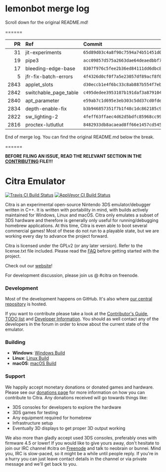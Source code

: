 # lemonbot merge log

Scroll down for the original README.md!

======

|   PR | Ref                   | Commit                                     | Author    | Status   |
|-----:|:----------------------|:-------------------------------------------|:----------|:---------|
|   31 | jit-experiments       | `65d89d03c4a8f90c7594a74b51451d0a21ac891e` | MerryMage | Merged   |
|   19 | pipe3                 | `acc09857d575a2663dae64deaedbbf7f5cb984c8` | MerryMage | Merged   |
|   17 | bleeding-edge-base    | `8307f976c5fee2b36ed84111dd6dbc86c47d2c79` | jroweboy  | Merged   |
|    5 | jfr-fix-batch-errors  | `4f4326d0cf0f7a5e23057df89acf8f0aafa19f41` | jroweboy  | Merged   |
| 2843 | applet_slots          | `d30eccb1e4f6bc33c8ab887b554f7eb41117963d` | Subv      | Merged   |
| 2842 | switchable_page_table | `c495dedee3953107b191daf3a8791040bc03f1d7` | Subv      | Merged   |
| 2840 | apt_parameter         | `e59ab7c1d695e3eb303c5dd37cd0fde814657f53` | Subv      | Merged   |
| 2834 | depth-enable-fix      | `b3b946857351f7b1f48c1dc862185c93e84431af` | wwylele   | Merged   |
| 2822 | sw_lighting-2         | `4feff63ffaec4d62d5bdfc85968cc99298907767` | wwylele   | Merged   |
| 2816 | proctex-lutlutlut     | `8482933db8acaead8ff66e1457cd5453b02cccf4` | wwylele   | Merged   |

End of merge log. You can find the original README.md below the break.

======

**BEFORE FILING AN ISSUE, READ THE RELEVANT SECTION IN THE [CONTRIBUTING](https://github.com/citra-emu/citra/blob/master/CONTRIBUTING.md#reporting-issues) FILE!!!**

Citra Emulator
==============
[![Travis CI Build Status](https://travis-ci.org/citra-emu/citra.svg?branch=master)](https://travis-ci.org/citra-emu/citra)
[![AppVeyor CI Build Status](https://ci.appveyor.com/api/projects/status/sdf1o4kh3g1e68m9?svg=true)](https://ci.appveyor.com/project/bunnei/citra)

Citra is an experimental open-source Nintendo 3DS emulator/debugger written in C++. It is written with portability in mind, with builds actively maintained for Windows, Linux and macOS. Citra only emulates a subset of 3DS hardware and therefore is generally only useful for running/debugging homebrew applications. At this time, Citra is even able to boot several commercial games! Most of these do not run to a playable state, but we are working every day to advance the project forward.

Citra is licensed under the GPLv2 (or any later version). Refer to the license.txt file included. Please read the [FAQ](https://citra-emu.org/wiki/faq/) before getting started with the project.

Check out our [website](https://citra-emu.org/)!

For development discussion, please join us @ #citra on freenode.

### Development

Most of the development happens on GitHub. It's also where [our central repository](https://github.com/citra-emu/citra) is hosted.

If you want to contribute please take a look at the [Contributor's Guide](CONTRIBUTING.md), [TODO list](https://docs.google.com/document/d/1SWIop0uBI9IW8VGg97TAtoT_CHNoP42FzYmvG1F4QDA) and [Developer Information](https://github.com/citra-emu/citra/wiki/Developer-Information). You should as well contact any of the developers in the forum in order to know about the current state of the emulator.

### Building

* __Windows__: [Windows Build](https://github.com/citra-emu/citra/wiki/Building-For-Windows)
* __Linux__: [Linux Build](https://github.com/citra-emu/citra/wiki/Building-For-Linux)
* __macOS__: [macOS Build](https://github.com/citra-emu/citra/wiki/Building-for-macOS)


### Support
We happily accept monetary donations or donated games and hardware. Please see our [donations page](https://citra-emu.org/donate/) for more information on how you can contribute to Citra. Any donations received will go towards things like:
* 3DS consoles for developers to explore the hardware
* 3DS games for testing
* Any equipment required for homebrew
* Infrastructure setup
* Eventually 3D displays to get proper 3D output working

We also more than gladly accept used 3DS consoles, preferably ones with firmware 4.5 or lower! If you would like to give yours away, don't hesitate to join our IRC channel #citra on [Freenode](http://webchat.freenode.net/?channels=citra) and talk to neobrain or bunnei. Mind you, IRC is slow-paced, so it might be a while until people reply. If you're in a hurry you can just leave contact details in the channel or via private message and we'll get back to you.
